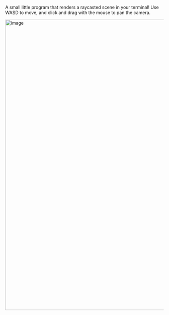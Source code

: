 A small little program that renders a raycasted scene in your terminal! Use WASD to move, and click and drag with the mouse to pan the camera.

<img width="1893" height="925" alt="image" src="https://github.com/user-attachments/assets/93774aa8-d293-4091-95aa-be796c92fa0b" />
